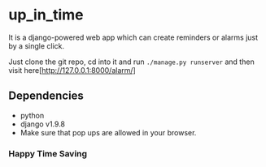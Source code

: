 # up_in_time
It is a django-powered web app which can create reminders or alarms just by a single click.

Just clone the git repo, cd into it and run ```./manage.py runserver```
and then visit here[http://127.0.0.1:8000/alarm/]

## Dependencies

* python
* django v1.9.8
* Make sure that pop ups are allowed in your browser.

### Happy Time Saving